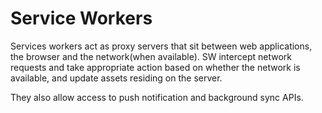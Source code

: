 
# Service Workers

Services workers act as proxy servers that sit between web applications, the browser and the network(when available). SW intercept network requests and take appropriate action based on whether the network is available, and update assets residing on the server.

They also allow access to push notification and background sync APIs.

